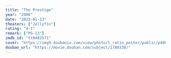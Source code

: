 ```yaml
---
title: "The Prestige"
year: "2006"
date: "2023-01-13"
theaters: ["Jellyfin"]
rating: "4-t"
remark: ["PG-13"]
imdb_id: "tt0482571"
cover: "https://img9.doubanio.com/view/photo/l_ratio_poster/public/p480383375.jpg"
douban_url: "https://movie.douban.com/subject/1780330/"
---
```

